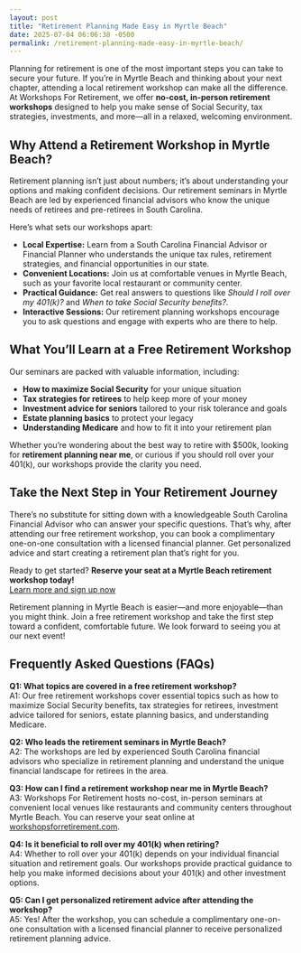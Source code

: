 ```yaml
---
layout: post
title: "Retirement Planning Made Easy in Myrtle Beach"
date: 2025-07-04 06:06:38 -0500
permalink: /retirement-planning-made-easy-in-myrtle-beach/
---
```

Planning for retirement is one of the most important steps you can take to secure your future. If you’re in Myrtle Beach and thinking about your next chapter, attending a local retirement workshop can make all the difference. At Workshops For Retirement, we offer **no-cost, in-person retirement workshops** designed to help you make sense of Social Security, tax strategies, investments, and more—all in a relaxed, welcoming environment.

## Why Attend a Retirement Workshop in Myrtle Beach?

Retirement planning isn’t just about numbers; it’s about understanding your options and making confident decisions. Our retirement seminars in Myrtle Beach are led by experienced financial advisors who know the unique needs of retirees and pre-retirees in South Carolina.

Here’s what sets our workshops apart:

- **Local Expertise:** Learn from a South Carolina Financial Advisor or Financial Planner who understands the unique tax rules, retirement strategies, and financial opportunities in our state.
- **Convenient Locations:** Join us at comfortable venues in Myrtle Beach, such as your favorite local restaurant or community center.
- **Practical Guidance:** Get real answers to questions like _Should I roll over my 401(k)?_ and _When to take Social Security benefits?_.
- **Interactive Sessions:** Our retirement planning workshops encourage you to ask questions and engage with experts who are there to help.

## What You’ll Learn at a Free Retirement Workshop

Our seminars are packed with valuable information, including:

- **How to maximize Social Security** for your unique situation  
- **Tax strategies for retirees** to help keep more of your money  
- **Investment advice for seniors** tailored to your risk tolerance and goals  
- **Estate planning basics** to protect your legacy  
- **Understanding Medicare** and how to fit it into your retirement plan  

Whether you’re wondering about the best way to retire with $500k, looking for **retirement planning near me**, or curious if you should roll over your 401(k), our workshops provide the clarity you need.

## Take the Next Step in Your Retirement Journey

There’s no substitute for sitting down with a knowledgeable South Carolina Financial Advisor who can answer your specific questions. That’s why, after attending our free retirement workshop, you can book a complimentary one-on-one consultation with a licensed financial planner. Get personalized advice and start creating a retirement plan that’s right for you.

Ready to get started? **Reserve your seat at a Myrtle Beach retirement workshop today!**  
[Learn more and sign up now](https://workshopsforretirement.com/)

Retirement planning in Myrtle Beach is easier—and more enjoyable—than you might think. Join a free retirement workshop and take the first step toward a confident, comfortable future. We look forward to seeing you at our next event!

## Frequently Asked Questions (FAQs)

**Q1: What topics are covered in a free retirement workshop?**  
A1: Our free retirement workshops cover essential topics such as how to maximize Social Security benefits, tax strategies for retirees, investment advice tailored for seniors, estate planning basics, and understanding Medicare.

**Q2: Who leads the retirement seminars in Myrtle Beach?**  
A2: The workshops are led by experienced South Carolina financial advisors who specialize in retirement planning and understand the unique financial landscape for retirees in the area.

**Q3: How can I find a retirement workshop near me in Myrtle Beach?**  
A3: Workshops For Retirement hosts no-cost, in-person seminars at convenient local venues like restaurants and community centers throughout Myrtle Beach. You can reserve your seat online at [workshopsforretirement.com](https://workshopsforretirement.com/).

**Q4: Is it beneficial to roll over my 401(k) when retiring?**  
A4: Whether to roll over your 401(k) depends on your individual financial situation and retirement goals. Our workshops provide practical guidance to help you make informed decisions about your 401(k) and other investment options.

**Q5: Can I get personalized retirement advice after attending the workshop?**  
A5: Yes! After the workshop, you can schedule a complimentary one-on-one consultation with a licensed financial planner to receive personalized retirement planning advice.

<script type="application/ld+json">
{
  "@context": "https://schema.org",
  "@type": "BlogPosting",
  "headline": "Retirement Planning Made Easy in Myrtle Beach",
  "description": "Workshops For Retirement offers no-cost, in-person retirement workshops in Myrtle Beach focusing on Social Security, tax strategies, investments, and more to help retirees and pre-retirees.",
  "author": {
    "@type": "Person",
    "name": "Workshops For Retirement"
  },
  "publisher": {
    "@type": "Person",
    "name": "Workshops For Retirement"
  },
  "mainEntityOfPage": {
    "@type": "WebPage",
    "@id": "https://workshopsforretirement.com/"
  },
  "datePublished": "2024-06-01",
  "dateModified": "2024-06-01",
  "keywords": "Retirement planning, Retirement seminars, Retirement Workshops, Retirement planning near me, Free retirement workshop, How to maximize Social Security, Tax strategies for retirees, Financial advisor for retirement, Investment advice for seniors, Should I roll over my 401(k)?, Best way to retire with $500k, When to take Social Security benefits, Estate planning seminar, Medicare, Social Security, Estate Planning",
  "articleSection": "Retirement Planning",
  "inLanguage": "en-US"
}
</script>

<script type="application/ld+json">
{
  "@context": "https://schema.org",
  "@type": "FAQPage",
  "mainEntity": [
    {
      "@type": "Question",
      "name": "What topics are covered in a free retirement workshop?",
      "acceptedAnswer": {
        "@type": "Answer",
        "text": "Our free retirement workshops cover essential topics such as how to maximize Social Security benefits, tax strategies for retirees, investment advice tailored for seniors, estate planning basics, and understanding Medicare."
      }
    },
    {
      "@type": "Question",
      "name": "Who leads the retirement seminars in Myrtle Beach?",
      "acceptedAnswer": {
        "@type": "Answer",
        "text": "The workshops are led by experienced South Carolina financial advisors who specialize in retirement planning and understand the unique financial landscape for retirees in the area."
      }
    },
    {
      "@type": "Question",
      "name": "How can I find a retirement workshop near me in Myrtle Beach?",
      "acceptedAnswer": {
        "@type": "Answer",
        "text": "Workshops For Retirement hosts no-cost, in-person seminars at convenient local venues like restaurants and community centers throughout Myrtle Beach. You can reserve your seat online at workshopsforretirement.com."
      }
    },
    {
      "@type": "Question",
      "name": "Is it beneficial to roll over my 401(k) when retiring?",
      "acceptedAnswer": {
        "@type": "Answer",
        "text": "Whether to roll over your 401(k) depends on your individual financial situation and retirement goals. Our workshops provide practical guidance to help you make informed decisions about your 401(k) and other investment options."
      }
    },
    {
      "@type": "Question",
      "name": "Can I get personalized retirement advice after attending the workshop?",
      "acceptedAnswer": {
        "@type": "Answer",
        "text": "Yes! After the workshop, you can schedule a complimentary one-on-one consultation with a licensed financial planner to receive personalized retirement planning advice."
      }
    }
  ]
}
</script>